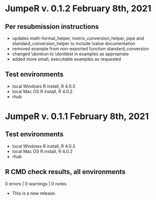 # JumpeR v. 0.1.2 February 8th, 2021
## Per resubmission instructions ##
* updates math-format_helper, metric_conversion_helper, pipe and standard_conversion_helper to include \value documentation
* removed example from non-exported function standard_conversion
* changed \dontrun to \donttest in examples as appropriate
* added more small, executable examples as requested

## Test environments
* local Windows R install, R 4.0.3
* local Mac OS R install, R 4.0.2
* rhub

# JumpeR v. 0.1.1 February 8th, 2021
## Test environments
* local Windows R install, R 4.0.3
* local Mac OS R install, R 4.0.2
* rhub


## R CMD check results, all environments

0 errors | 0 warnings | 0 notes

* This is a new release.
